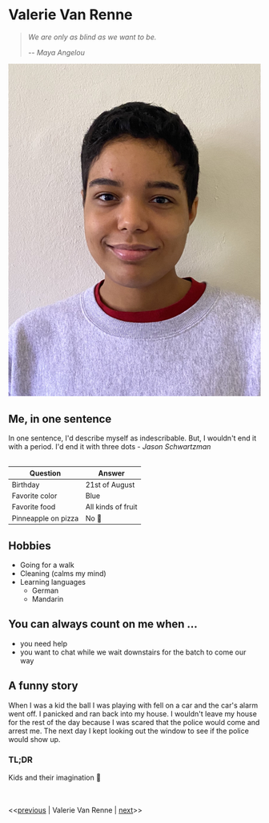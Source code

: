 # Valerie Van Renne

> *We are only as blind as we want to be.*
>
> -- *Maya Angelou*

![Photo of myself](Image.jpeg)
<br/>

## Me, in one sentence
In one sentence, I'd describe myself as indescribable. But, I wouldn't end it with a period. I'd end it with three dots - *Jason Schwartzman*
<br/>
<br/>

Question | Answer
-------- | --------
Birthday | 21st of August
Favorite color | Blue
Favorite food | All kinds of fruit
Pinneapple on pizza | No :nauseated_face:

## Hobbies
* Going for a walk
* Cleaning (calms my mind)
* Learning languages
  * German
  * Mandarin

## You can always count on me when ...
* you need help
* you want to chat while we wait downstairs for the batch to come our way

## A funny story
When I was a kid the ball I was playing with fell on a car and the car's alarm went off.
I panicked and ran back into my house.
I wouldn't leave my house for the rest of the day because I was scared that the police would come and arrest me.
The next day I kept looking out the window to see if the police would show up.

### TL;DR
Kids and their imagination :rofl:
<br/>
<br/>
<br/>

<<[previous](https://github.com/Steeeeeph/markdown-challenge) | Valerie Van Renne | [next](https://github.com/VidyashreeTarikere/markdown-challenge)>>




